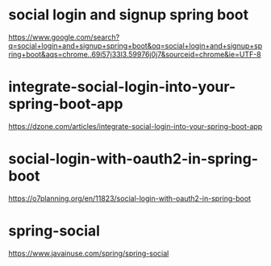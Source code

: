 # social login and signup spring boot

https://www.google.com/search?q=social+login+and+signup+spring+boot&oq=social+login+and+signup+spring+boot&aqs=chrome..69i57j33l3.59976j0j7&sourceid=chrome&ie=UTF-8

# integrate-social-login-into-your-spring-boot-app

https://dzone.com/articles/integrate-social-login-into-your-spring-boot-app

# social-login-with-oauth2-in-spring-boot

https://o7planning.org/en/11823/social-login-with-oauth2-in-spring-boot

# spring-social

https://www.javainuse.com/spring/spring-social

